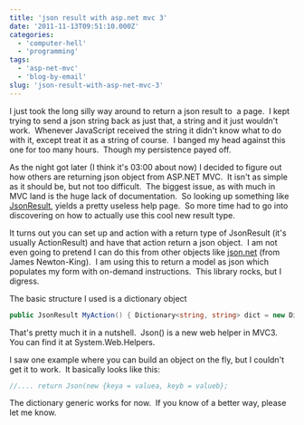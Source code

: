 ```yaml
---
title: 'json result with asp.net mvc 3'
date: '2011-11-13T09:51:10.000Z'
categories:
  - 'computer-hell'
  - 'programming'
tags:
  - 'asp-net-mvc'
  - 'blog-by-email'
slug: 'json-result-with-asp-net-mvc-3'
---
```


I just took the long silly way around to return a json result to  a page.  I kept trying to send a json string back as just that, a string and it just wouldn't work.  Whenever JavaScript received the string it didn't know what to do with it, except treat it as a string of course.  I banged my head against this one for too many hours.  Though my persistence payed off.

As the night got later (I think it's 03:00 about now) I decided to figure out how others are returning json object from ASP.NET MVC.  It isn't as simple as it should be, but not too difficult.  The biggest issue, as with much in MVC land is the huge lack of documentation.  So looking up something like [JsonResult](http://msdn.microsoft.com/en-us/library/system.web.mvc.jsonresult.aspx), yields a pretty useless help page.  So more time had to go into discovering on how to actually use this cool new result type.

It turns out you can set up and action with a return type of JsonResult (it's usually ActionResult) and have that action return a json object.  I am not even going to pretend I can do this from other objects like [json.net](http://james.newtonking.com/pages/json-net.aspx 'json.net') (from James Newton-King).  I am using this to return a model as json which populates my form with on-demand instructions.  This library rocks, but I digress.

The basic structure I used is a dictionary object

```csharp
public JsonResult MyAction() { Dictionary<string, string> dict = new Dictionary<string, string>(); dict.Add("keya", "valuea"); dict.Add("keyb", "valueb"); return Json(dict); }
```

That's pretty much it in a nutshell.  Json() is a new web helper in MVC3.  You can find it at System.Web.Helpers.

I saw one example where you can build an object on the fly, but I couldn't get it to work.  It basically looks like this:

```csharp
//.... return Json(new {keya = valuea, keyb = valueb};
```

The dictionary generic works for now.  If you know of a better way, please let me know.
